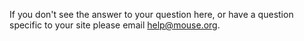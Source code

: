 If you don't see the answer to your question here, or have a question specific to your site please email [help@mouse.org](mailto:help@mouse.org).